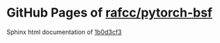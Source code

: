 GitHub Pages of [rafcc/pytorch-bsf](https://github.com/rafcc/pytorch-bsf.git)
===
Sphinx html documentation of [1b0d3cf3](https://github.com/rafcc/pytorch-bsf/tree/1b0d3cf31ce7218415b868ab7c3d07cf1bf1fd02)
